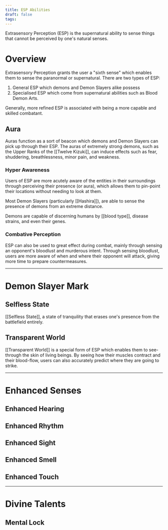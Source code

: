 ```yaml
---
title: ESP Abilities
draft: false
tags:
---
```

Extrasensory Perception (ESP) is the supernatural ability to sense things that cannot be perceived by one's natural senses. 

# Overview
Extrasensory Perception grants the user a "sixth sense" which enables them to sense the paranormal or supernatural. There are two types of ESP:

1. General ESP which demons and Demon Slayers alike possess
2. Specialised ESP which come from supernatural abilities such as Blood Demon Arts.

Generally, more refined ESP is associated with being a more capable and skilled combatant.

## Aura 
Auras function as a sort of beacon which demons and Demon Slayers can pick up through their ESP. The auras of extremely strong demons, such as the Upper Ranks of the [[Twelve Kizuki]], can induce effects such as fear, shuddering, breathlessness, minor pain, and weakness.

### Hyper Awareness
Users of ESP are more acutely aware of the entities in their surroundings through perceiving their presence (or aura), which allows them to pin-point their locations without needing to look at them. 

Most Demon Slayers (particularly [[Hashira]]), are able to sense the presence of demons from an extreme distance.

Demons are capable of discerning humans by [[blood type]], disease strains, and even their genes.

### Combative Perception 
ESP can also be used to great effect during combat, mainly through sensing an opponent's bloodlust and murderous intent. Through sensing bloodlust, users are more aware of when and where their opponent will attack, giving more time to prepare countermeasures. 

---
# Demon Slayer Mark

## Selfless State 
[[Selfless State]], a state of tranquility that erases one's presence from the battlefield entirely. 

## Transparent World 
[[Transparent World]] is a special form of ESP which enables them to see-through the skin of living beings. By seeing how their muscles contract and their blood-flow, users can also accurately predict where they are going to strike. 

---
# Enhanced Senses
## Enhanced Hearing 

## Enhanced Rhythm 

## Enhanced Sight 

## Enhanced Smell 

## Enhanced Touch  

---
# Divine Talents
## Mental Lock
